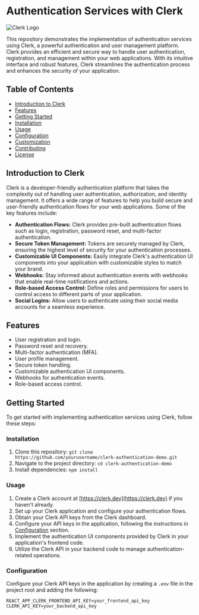 # Authentication Services with Clerk

![Clerk Logo](clerk_logo.png)

This repository demonstrates the implementation of authentication services using Clerk, a powerful authentication and user management platform. Clerk provides an efficient and secure way to handle user authentication, registration, and management within your web applications. With its intuitive interface and robust features, Clerk streamlines the authentication process and enhances the security of your application.

## Table of Contents

- [Introduction to Clerk](#introduction-to-clerk)
- [Features](#features)
- [Getting Started](#getting-started)
- [Installation](#installation)
- [Usage](#usage)
- [Configuration](#configuration)
- [Customization](#customization)
- [Contributing](#contributing)
- [License](#license)

## Introduction to Clerk

Clerk is a developer-friendly authentication platform that takes the complexity out of handling user authentication, authorization, and identity management. It offers a wide range of features to help you build secure and user-friendly authentication flows for your web applications. Some of the key features include:

- **Authentication Flows:** Clerk provides pre-built authentication flows such as login, registration, password reset, and multi-factor authentication.
- **Secure Token Management:** Tokens are securely managed by Clerk, ensuring the highest level of security for your authentication processes.
- **Customizable UI Components:** Easily integrate Clerk's authentication UI components into your application with customizable styles to match your brand.
- **Webhooks:** Stay informed about authentication events with webhooks that enable real-time notifications and actions.
- **Role-based Access Control:** Define roles and permissions for users to control access to different parts of your application.
- **Social Logins:** Allow users to authenticate using their social media accounts for a seamless experience.

## Features

- User registration and login.
- Password reset and recovery.
- Multi-factor authentication (MFA).
- User profile management.
- Secure token handling.
- Customizable authentication UI components.
- Webhooks for authentication events.
- Role-based access control.

## Getting Started

To get started with implementing authentication services using Clerk, follow these steps:

### Installation

1. Clone this repository: `git clone https://github.com/yourusername/clerk-authentication-demo.git`
2. Navigate to the project directory: `cd clerk-authentication-demo`
3. Install dependencies: `npm install`

### Usage

1. Create a Clerk account at [https://clerk.dev](https://clerk.dev) if you haven't already.
2. Set up your Clerk application and configure your authentication flows.
3. Obtain your Clerk API keys from the Clerk dashboard.
4. Configure your API keys in the application, following the instructions in [Configuration](#configuration) section.
5. Implement the authentication UI components provided by Clerk in your application's frontend code.
6. Utilize the Clerk API in your backend code to manage authentication-related operations.

### Configuration

Configure your Clerk API keys in the application by creating a `.env` file in the project root and adding the following:

```env
REACT_APP_CLERK_FRONTEND_API_KEY=your_frontend_api_key
CLERK_API_KEY=your_backend_api_key
